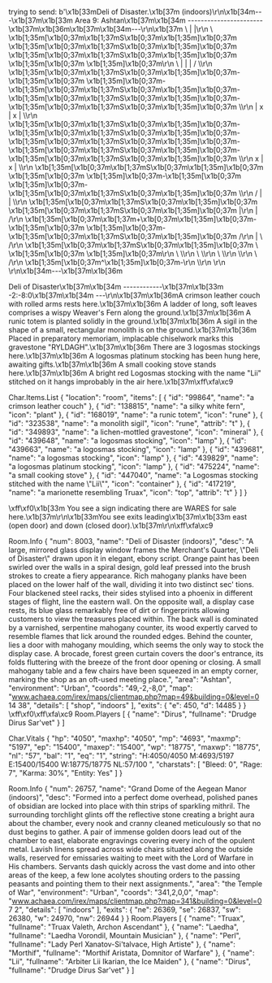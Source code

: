 
trying to send: b'\x1b[33mDeli of Disaster.\x1b[37m (indoors)\r\n\x1b[34m---\x1b[37m\x1b[33m Area 9: Ashtan\x1b[37m\x1b[34m -----------------------\x1b[37m\x1b[36m\x1b[37m\x1b[34m---\r\n\x1b[37m            \\         |       |\r\n              \\  \x1b[1;35m[\x1b[0;37m\x1b[1;37mS\x1b[0;37m\x1b[1;35m]\x1b[0;37m \x1b[1;35m[\x1b[0;37m\x1b[1;37mS\x1b[0;37m\x1b[1;35m]\x1b[0;37m \x1b[1;35m[\x1b[0;37m\x1b[1;37mS\x1b[0;37m\x1b[1;35m]\x1b[0;37m \x1b[1;35m[\x1b[0;37m \x1b[1;35m]\x1b[0;37m\r\n                \\ |   |   | /   \\\r\n             \x1b[1;35m[\x1b[0;37m\x1b[1;37mS\x1b[0;37m\x1b[1;35m]\x1b[0;37m-\x1b[1;35m[\x1b[0;37m \x1b[1;35m]\x1b[0;37m-\x1b[1;35m[\x1b[0;37m\x1b[1;37mS\x1b[0;37m\x1b[1;35m]\x1b[0;37m-\x1b[1;35m[\x1b[0;37m\x1b[1;37mS\x1b[0;37m\x1b[1;35m]\x1b[0;37m-\x1b[1;35m[\x1b[0;37m\x1b[1;37mS\x1b[0;37m\x1b[1;35m]\x1b[0;37m  \\\r\n                  | x | x |         \\\r\n             \x1b[1;35m[\x1b[0;37m\x1b[1;37mS\x1b[0;37m\x1b[1;35m]\x1b[0;37m-\x1b[1;35m[\x1b[0;37m\x1b[1;37mS\x1b[0;37m\x1b[1;35m]\x1b[0;37m-\x1b[1;35m[\x1b[0;37m\x1b[1;37mS\x1b[0;37m\x1b[1;35m]\x1b[0;37m-\x1b[1;35m[\x1b[0;37m\x1b[1;37mS\x1b[0;37m\x1b[1;35m]\x1b[0;37m-\x1b[1;35m[\x1b[0;37m\x1b[1;37mS\x1b[0;37m\x1b[1;35m]\x1b[0;37m      \\\r\n                    x | x |             \\\r\n                 \x1b[1;35m[\x1b[0;37m\x1b[1;37mS\x1b[0;37m\x1b[1;35m]\x1b[0;37m \x1b[1;35m[\x1b[0;37m \x1b[1;35m]\x1b[0;37m-\x1b[1;35m[\x1b[0;37m \x1b[1;35m]\x1b[0;37m-\x1b[1;35m[\x1b[0;37m\x1b[1;37mS\x1b[0;37m\x1b[1;35m]\x1b[0;37m          \\\r\n                    / |   |                 \\\r\n                 \x1b[1;35m[\x1b[0;37m\x1b[1;37mS\x1b[0;37m\x1b[1;35m]\x1b[0;37m \x1b[1;35m[\x1b[0;37m\x1b[1;37mS\x1b[0;37m\x1b[1;35m]\x1b[0;37m  |\r\n                          |                 /\r\n                     \x1b[1;35m[\x1b[0;37m\x1b[1;37m+\x1b[0;37m\x1b[1;35m]\x1b[0;37m-\x1b[1;35m[\x1b[0;37m \x1b[1;35m]\x1b[0;37m-\x1b[1;35m[\x1b[0;37m\x1b[1;37mS\x1b[0;37m\x1b[1;35m]\x1b[0;37m          /\r\n                          | \\           /\r\n                         \x1b[1;35m[\x1b[0;37m\x1b[1;37mS\x1b[0;37m\x1b[1;35m]\x1b[0;37m  \\      \x1b[1;35m[\x1b[0;37m \x1b[1;35m]\x1b[0;37m\r\n                                \\       \\\r\n                                  \\       \\\r\n                                    \\       \\\r\n                                      \\\r\n                                        \\   /\r\n                                         \x1b[1;35m[\x1b[0;37m^\x1b[1;35m]\x1b[0;37m-\r\n                                            \\\r\n                                             \r\n                                             \r\n\x1b[34m---\x1b[37m\x1b[36m 

Deli of Disaster\x1b[37m\x1b[34m ------------\x1b[37m\x1b[33m -2:-8:0\x1b[37m\x1b[34m ---\r\n\x1b[37m\x1b[36mA crimson leather couch with rolled arms rests here.\x1b[37m\x1b[36m A ladder of long, soft leaves comprises a wispy Weaver\'s Fern along the ground.\x1b[37m\x1b[36m A runic totem is planted solidly in the ground.\x1b[37m\x1b[36m A sigil in the shape of a small, rectangular monolith is on the ground.\x1b[37m\x1b[36m Placed in preparatory memoriam, implacable chiselwork marks this gravestone "RYLDAGH".\x1b[37m\x1b[36m There are 3 logosmas stockings here.\x1b[37m\x1b[36m A logosmas platinum stocking has been hung here, awaiting gifts.\x1b[37m\x1b[36m A small cooking stove stands here.\x1b[37m\x1b[36m A bright red Logosmas stocking with the name "Lii" stitched on it hangs improbably in the air here.\x1b[37m\xff\xfa\xc9

Char.Items.List {   "location": "room", 
                    "items": [ 
                        { "id": "99864", "name": "a crimson leather couch" }, 
                        { "id": "138815", "name": "a silky white fern", "icon": "plant" }, 
                        { "id": "168019", "name": "a runic totem", "icon": "rune" }, 
                        { "id": "323538", "name": "a monolith sigil", "icon": "rune", "attrib": "t" }, 
                        { "id": "349893", "name": "a lichen-mottled gravestone", "icon": "mineral" }, 
                        { "id": "439648", "name": "a logosmas stocking", "icon": "lamp" }, 
                        { "id": "439663", "name": "a logosmas stocking", "icon": "lamp" }, 
                        { "id": "439681", "name": "a logosmas stocking", "icon": "lamp" }, 
                        { "id": "439829", "name": "a logosmas platinum stocking", "icon": "lamp" }, 
                        { "id": "475224", "name": "a small cooking stove" }, 
                        { "id": "447040", "name": "a Logosmas stocking stitched with the name \\"Lii\\"", "icon": "container" }, 
                        { "id": "417219", "name": "a marionette resembling Truax", "icon": "top", "attrib": "t" } 
                        ] 
            }

\xff\xf0\x1b[33m You see a sign indicating there are WARES for sale here.\x1b[37m\r\n\x1b[33mYou see exits leading\x1b[37m\x1b[33m east (open door) and down (closed door).\x1b[37m\r\n\xff\xfa\xc9

Room.Info { "num": 8003, 
            "name": "Deli of Disaster (indoors)", 
            "desc": "A large, mirrored glass display window frames the Merchant\'s Quarter, \\"Deli of Disaster\\" drawn upon it in elegant, ebony script. Orange paint has been swirled over the walls in a spiral design, gold leaf pressed into the brush strokes to create a fiery appearance. Rich mahogany planks have been placed on the lower half of the wall, dividing it into two distinct sec'
tions. Four blackened steel racks, their sides stylised into a phoenix in different stages of flight, line the eastern wall. On the opposite wall, a display case rests, its blue glass remarkably free of dirt or fingerprints allowing customers to view the treasures placed within. The back wall is dominated by a varnished, serpentine mahogany counter, its wood expertly carved to resemble flames that lick around the rounded edges. Behind the counter, lies a door with mahogany moulding, which seems the only way to stock the display case. A brocade, forest green curtain covers the door\'s entrance, its folds fluttering with the breeze of the front door opening or closing. A small mahogany table and a few chairs have been squeezed in an empty corner, marking the shop as an oft-used meeting place.", 
            "area": "Ashtan", 
            "environment": "Urban", 
            "coords": "49,-2,-8,0", 
            "map": "www.achaea.com/irex/maps/clientmap.php?map=49&building=0&level=0 14 38", 
            "details": [ "shop", "indoors" ], 
            "exits": { "e": 450, "d": 14485 } 
          }
\xff\xf0\xff\xfa\xc9
Room.Players [ 
                { "name": "Dirus", "fullname": "Drudge Dirus Sar\'vet" } 
             ]

Char.Vitals { "hp": "4050", "maxhp": "4050", "mp": "4693", "maxmp": "5197", "ep": "15400", "maxep": "15400", "wp": "18775", "maxwp": "18775", "nl": "57", "bal": "1", "eq": "1", "string": "H:4050/4050 M:4693/5197 E:15400/15400 W:18775/18775 NL:57/100 ", "charstats": [ "Bleed: 0", "Rage: 7", "Karma: 30%", "Entity: Yes" ] }



Room.Info { "num": 26757, 
            "name": "Grand Dome of the Aegean Manor (indoors)", 
            "desc": "Formed into a perfect dome overhead, polished panes of obsidian are locked into place with thin strips of sparkling mithril. The surrounding torchlight glints off the reflective stone creating a bright aura about the chamber, every nook and cranny cleaned meticulously so that no dust begins to gather. A pair of immense golden doors lead out of the chamber to east, elaborate engravings covering every inch of the opulent metal. Lavish linens spread across wide chairs situated along the outside walls, reserved for emissaries waiting to meet with the Lord of Warfare in His chambers. Servants dash quickly across the vast dome and into other areas of the keep, a few lone acolytes shouting orders to the passing peasants and pointing them to their next assignments.", 
            "area": "the Temple of War", 
            "environment": "Urban", 
            "coords": "341,2,0,0", 
            "map": "www.achaea.com/irex/maps/clientmap.php?map=341&building=0&level=0 7 2", 
            "details": [ "indoors" ], 
            "exits": { "ne": 26369, "se": 26837, "sw": 26380, "w": 24970, "nw": 26944 } 
          }
Room.Players [ { "name": "Truax", "fullname": "Truax Valeth, Archon Ascendant" }, { "name": "Laedha", "fullname": "Laedha Vorondil, Mountain Musician" }, { "name": "Perl", "fullname": "Lady Perl Xanatov-Si\'talvace, High Artiste" }, { "name": "Morthif", "fullname": "Morthif Aristata, Domnitor of Warfare" }, { "name": "Lii", "fullname": "Arbiter Lii Ikarian, the Ice Maiden" }, { "name": "Dirus", "fullname": "Drudge Dirus Sar\'vet" } ]

